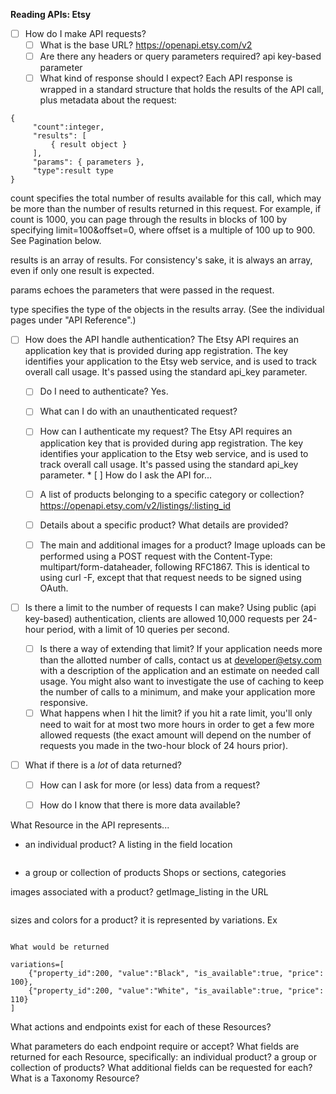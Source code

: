 **Reading APIs: Etsy**
  * [ ] How do I make API requests?
    * [ ] What is the base URL?
https://openapi.etsy.com/v2
    * [ ] Are there any headers or query parameters required? 
api key-based parameter
    * [ ] What kind of response should I expect?
Each API response is wrapped in a standard structure that holds the results of the API call, plus metadata about the request:
```
{
     "count":integer,
     "results": [
         { result object }
     ],
     "params": { parameters },
     "type":result type
}
```

count specifies the total number of results available for this call, which may be more than the number of results returned in this request. For example, if count is 1000, you can page through the results in blocks of 100 by specifying limit=100&offset=0, where offset is a multiple of 100 up to 900. See Pagination below.

results is an array of results. For consistency's sake, it is always an array, even if only one result is expected.

params echoes the parameters that were passed in the request.

type specifies the type of the objects in the results array. (See the individual pages under "API Reference".)

  * [ ] How does the API handle authentication?
The Etsy API requires an application key that is provided during app registration. The key identifies your application to the Etsy web service, and is used to track overall call usage. It's passed using the standard api_key parameter.
    * [ ] Do I need to authenticate?
Yes. 
    * [ ] What can I do with an unauthenticated request?

    * [ ] How can I authenticate my request?
The Etsy API requires an application key that is provided during app registration. The key identifies your application to the Etsy web service, and is used to track overall call usage. It's passed using the standard api_key parameter.  * [ ] How do I ask the API for...
    * [ ] A list of products belonging to a specific category or collection?
https://openapi.etsy.com/v2/listings/:listing_id
    * [ ] Details about a specific product? What details are provided?
 

    * [ ] The main and additional images for a product?
 Image uploads can be performed using a POST request with the Content-Type: multipart/form-dataheader, following RFC1867. This is identical to using curl -F, except that that request needs to be signed using OAuth.   

  * [ ] Is there a limit to the number of requests I can make?
Using public (api key-based) authentication, clients are allowed 10,000 requests per 24-hour period, with a limit of 10 queries per second.
    * [ ] Is there a way of extending that limit?
If your application needs more than the allotted number of calls, contact us at developer@etsy.com with a description of the application and an estimate on needed call usage. You might also want to investigate the use of caching to keep the number of calls to a minimum, and make your application more responsive.
    * [ ] What happens when I hit the limit?
if you hit a rate limit, you'll only need to wait for at most two more hours in order to get a few more allowed requests (the exact amount will depend on the number of requests you made in the two-hour block of 24 hours prior). 
  * [ ] What if there is a _lot_ of data returned?

    * [ ] How can I ask for more (or less) data from a request?

    * [ ] How do I know that there is more data available?
    
 What Resource in the API represents...
* an individual product?
A listing in the field location
```/v2/listings/active?fields=listings_id
```
* a group or collection of products
Shops or sections, categories

images associated with a product?
getImage_listing in the URL
```/listings/:listing_id/images/:listing_image_id
```

sizes and colors for a product?
it is represented by variations. Ex
```/v2/listings/:listing_id/variations

What would be returned

variations=[
    {"property_id":200, "value":"Black", "is_available":true, "price": 100},
    {"property_id":200, "value":"White", "is_available":true, "price": 110}
]

```

What actions and endpoints exist for each of these Resources?

What parameters do each endpoint require or accept?
What fields are returned for each Resource, specifically:
an individual product?
a group or collection of products?
What additional fields can be requested for each?
What is a Taxonomy Resource?
